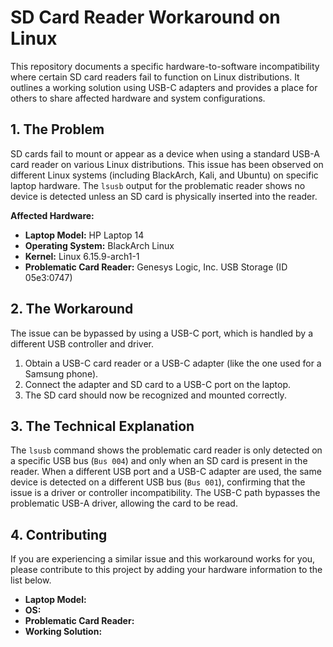# SD Card Reader Workaround on Linux

This repository documents a specific hardware-to-software incompatibility where certain SD card readers fail to function on Linux distributions. It outlines a working solution using USB-C adapters and provides a place for others to share affected hardware and system configurations.

## 1. The Problem

SD cards fail to mount or appear as a device when using a standard USB-A card reader on various Linux distributions. This issue has been observed on different Linux systems (including BlackArch, Kali, and Ubuntu) on specific laptop hardware. The `lsusb` output for the problematic reader shows no device is detected unless an SD card is physically inserted into the reader.

**Affected Hardware:**

* **Laptop Model:** HP Laptop 14
* **Operating System:** BlackArch Linux
* **Kernel:** Linux 6.15.9-arch1-1
* **Problematic Card Reader:** Genesys Logic, Inc. USB Storage (ID 05e3:0747)

## 2. The Workaround

The issue can be bypassed by using a USB-C port, which is handled by a different USB controller and driver.

1.  Obtain a USB-C card reader or a USB-C adapter (like the one used for a Samsung phone).
2.  Connect the adapter and SD card to a USB-C port on the laptop.
3.  The SD card should now be recognized and mounted correctly.

## 3. The Technical Explanation

The `lsusb` command shows the problematic card reader is only detected on a specific USB bus (`Bus 004`) and only when an SD card is present in the reader. When a different USB port and a USB-C adapter are used, the same device is detected on a different USB bus (`Bus 001`), confirming that the issue is a driver or controller incompatibility. The USB-C path bypasses the problematic USB-A driver, allowing the card to be read.

## 4. Contributing

If you are experiencing a similar issue and this workaround works for you, please contribute to this project by adding your hardware information to the list below.

* **Laptop Model:**
* **OS:**
* **Problematic Card Reader:**
* **Working Solution:**
